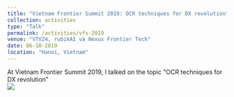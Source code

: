 ```yaml
---
title: "Vietnam Frontier Summit 2019: OCR techniques for DX revolution"
collection: activities
type: "Talk"
permalink: /activities/vfs-2019
venue: "VTV24, rubikAI và Nexus Frontier Tech"
date: 06-10-2019
location: "Hanoi, Vietnam"
---
```

At Vietnam Frontier Summit 2019, I talked on the topic "OCR techniques for DX revolution"
<br/><img src='/images/activities/vfs.jpg'>